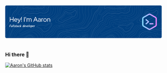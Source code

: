![Header](./github-header-image.png)
<a href="https://www.linkedin.com/in/aaronramseyaberystwyth/">
  ![<Badge Name>](https://img.shields.io/badge/LinkedIn-0077B5?style=for-the-badge&logo=linkedin&logoColor=white)
</a>

### Hi there 👋

[![Aaron's GitHub stats](https://github-readme-stats.vercel.app/api?username=A-Ramsey)](https://github.com/anuraghazra/github-readme-stats)

<!--
**A-Ramsey/A-Ramsey** is a ✨ _special_ ✨ repository because its `README.md` (this file) appears on your GitHub profile.

Here are some ideas to get you started:

- 🔭 I’m currently working on ...
- 🌱 I’m currently learning ...
- 👯 I’m looking to collaborate on ...
- 🤔 I’m looking for help with ...
- 💬 Ask me about ...
- 📫 How to reach me: ...
- 😄 Pronouns: ...
- ⚡ Fun fact: ...
-->
